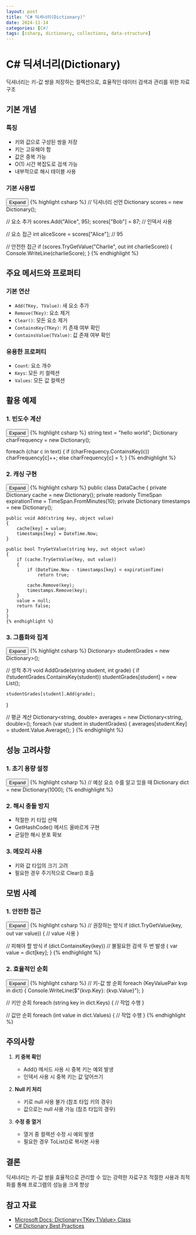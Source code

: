 ```yaml
---
layout: post
title: "C# 딕셔너리(Dictionary)"
date: 2024-11-14
categories: [C#]
tags: [csharp, dictionary, collections, data-structure]
---
```


# C# 딕셔너리(Dictionary)

딕셔너리는 키-값 쌍을 저장하는 컬렉션으로, 효율적인 데이터 검색과 관리를 위한 자료구조

## 기본 개념

### 특징
- 키와 값으로 구성된 쌍을 저장
- 키는 고유해야 함
- 값은 중복 가능
- O(1) 시간 복잡도로 검색 가능
- 내부적으로 해시 테이블 사용

### 기본 사용법

<div class="code-block-container">
    <button class="code-toggle">Expand</button>
    {% highlight csharp %}
// 딕셔너리 선언
Dictionary<string, int> scores = new Dictionary<string, int>();

// 요소 추가
scores.Add("Alice", 95);
scores["Bob"] = 87;    // 인덱서 사용

// 요소 접근
int aliceScore = scores["Alice"];  // 95

// 안전한 접근
if (scores.TryGetValue("Charlie", out int charlieScore))
{
    Console.WriteLine(charlieScore);
}
{% endhighlight %}
</div>

## 주요 메서드와 프로퍼티

### 기본 연산
- `Add(TKey, TValue)`: 새 요소 추가
- `Remove(TKey)`: 요소 제거
- `Clear()`: 모든 요소 제거
- `ContainsKey(TKey)`: 키 존재 여부 확인
- `ContainsValue(TValue)`: 값 존재 여부 확인

### 유용한 프로퍼티
- `Count`: 요소 개수
- `Keys`: 모든 키 컬렉션
- `Values`: 모든 값 컬렉션

## 활용 예제

### 1. 빈도수 계산

<div class="code-block-container">
    <button class="code-toggle">Expand</button>
    {% highlight csharp %}
    string text = "hello world";
    Dictionary<char, int> charFrequency = new Dictionary<char, int>();

foreach (char c in text)
{
    if (charFrequency.ContainsKey(c))
        charFrequency[c]++;
    else
        charFrequency[c] = 1;
    }
    {% endhighlight %}
</div>

### 2. 캐싱 구현

<div class="code-block-container">
    <button class="code-toggle">Expand</button>
    {% highlight csharp %}
    public class DataCache
    {
    private Dictionary<string, object> cache = new Dictionary<string, object>();
    private readonly TimeSpan expirationTime = TimeSpan.FromMinutes(10);
    private Dictionary<string, DateTime> timestamps = new Dictionary<string, DateTime>();

    public void Add(string key, object value)
    {
        cache[key] = value;
        timestamps[key] = DateTime.Now;
    }

    public bool TryGetValue(string key, out object value)
    {
        if (cache.TryGetValue(key, out value))
        {
            if (DateTime.Now - timestamps[key] < expirationTime)
                return true;
            
            cache.Remove(key);
            timestamps.Remove(key);
        }
        value = null;
        return false;
    }
    }
    {% endhighlight %}
</div>

### 3. 그룹화와 집계

<div class="code-block-container">
    <button class="code-toggle">Expand</button>
    {% highlight csharp %}
    Dictionary<string, List<int>> studentGrades = new Dictionary<string, List<int>>();

// 성적 추가
void AddGrade(string student, int grade)
{
    if (!studentGrades.ContainsKey(student))
        studentGrades[student] = new List<int>();
    
    studentGrades[student].Add(grade);
}

// 평균 계산
Dictionary<string, double> averages = new Dictionary<string, double>();
foreach (var student in studentGrades)
{
    averages[student.Key] = student.Value.Average();
    }
    {% endhighlight %}
</div>

## 성능 고려사항

### 1. 초기 용량 설정
<div class="code-block-container">
    <button class="code-toggle">Expand</button>
    {% highlight csharp %}
    // 예상 요소 수를 알고 있을 때
    Dictionary<string, int> dict = new Dictionary<string, int>(1000);
    {% endhighlight %}
</div>

### 2. 해시 충돌 방지
- 적절한 키 타입 선택
- GetHashCode() 메서드 올바르게 구현
- 균일한 해시 분포 확보

### 3. 메모리 사용
- 키와 값 타입의 크기 고려
- 필요한 경우 주기적으로 Clear() 호출

<!--
## 고급 기능
### 1. IEqualityComparer 사용

<div class="code-block-container">
    <button class="code-toggle">Expand</button>
    {% highlight csharp %}
    public class CaseInsensitiveComparer : IEqualityComparer<string>
    {
    public bool Equals(string x, string y)
    {
        return x.ToLower() == y.ToLower();
    }

    public int GetHashCode(string obj)
    {
        return obj.ToLower().GetHashCode();
    }
}

var dict = new Dictionary<string, int>(new CaseInsensitiveComparer());
    {% endhighlight %}
</div>

### 2. 동시성 처리

<div class="code-block-container">
    <button class="code-toggle">Expand</button>
    {% highlight csharp %}
    // 스레드 안전한 딕셔너리 사용
ConcurrentDictionary<string, int> concurrentDict = new ConcurrentDictionary<string, int>();

// 원자적 업데이트
    concurrentDict.AddOrUpdate("key", 1, (key, oldValue) => oldValue + 1);
    {% endhighlight %}
</div>
-->
## 모범 사례

### 1. 안전한 접근
<div class="code-block-container">
    <button class="code-toggle">Expand</button>
    {% highlight csharp %}
    // 권장하는 방식
    if (dict.TryGetValue(key, out var value))
{
    // value 사용
}

// 피해야 할 방식
if (dict.ContainsKey(key))  // 불필요한 검색 두 번 발생
{
    var value = dict[key];
    }
    {% endhighlight %}
</div>

### 2. 효율적인 순회

<div class="code-block-container">
    <button class="code-toggle">Expand</button>
    {% highlight csharp %}
    // 키-값 쌍 순회
    foreach (KeyValuePair<string, int> kvp in dict)
{
    Console.WriteLine($"{kvp.Key}: {kvp.Value}");
}

// 키만 순회
foreach (string key in dict.Keys)
{
    // 작업 수행
}

// 값만 순회
foreach (int value in dict.Values)
{
    // 작업 수행
    }
    {% endhighlight %}
</div>

## 주의사항

1. **키 중복 확인**
   - Add() 메서드 사용 시 중복 키는 예외 발생
   - 인덱서 사용 시 중복 키는 값 덮어쓰기

2. **Null 키 처리**
   - 키로 null 사용 불가 (참조 타입 키의 경우)
   - 값으로는 null 사용 가능 (참조 타입의 경우)

3. **수정 중 열거**
   - 열거 중 컬렉션 수정 시 예외 발생
   - 필요한 경우 ToList()로 복사본 사용

## 결론

딕셔너리는 키-값 쌍을 효율적으로 관리할 수 있는 강력한 자료구조
적절한 사용과 최적화를 통해 프로그램의 성능을 크게 향상

## 참고 자료

- [Microsoft Docs: Dictionary<TKey,TValue> Class](https://docs.microsoft.com/en-us/dotnet/api/system.collections.generic.dictionary-2)
- [C# Dictionary Best Practices](https://docs.microsoft.com/en-us/dotnet/standard/collections/hashtable-and-dictionary-collection-types)